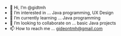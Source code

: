 - 👋 Hi, I’m @gidtmh
- 👀 I’m interested in ... Java programming, UX Design
- 🌱 I’m currently learning ... Java programming
- 💞️ I’m looking to collaborate on ... basic Java projects
- 📫 How to reach me ... gideontmh@gmail.com

<!---
gidtmh/gidtmh is a ✨ special ✨ repository because its `README.md` (this file) appears on your GitHub profile.
You can click the Preview link to take a look at your changes.
--->
